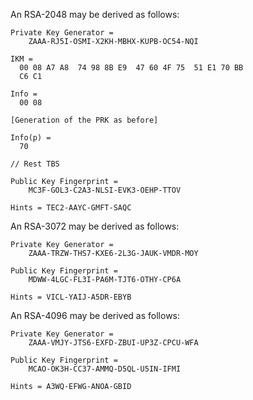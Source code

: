 
An RSA-2048 may be derived as follows:

~~~~
Private Key Generator =
    ZAAA-RJ5I-OSMI-X2KH-MBHX-KUPB-OC54-NQI

IKM =
  00 08 A7 A8  74 98 8B E9  47 60 4F 75  51 E1 70 BB
  C6 C1

Info =
  00 08

[Generation of the PRK as before]

Info(p) =
  70

// Rest TBS

Public Key Fingerprint = 
    MC3F-GOL3-C2A3-NLSI-EVK3-OEHP-TTOV

Hints = TEC2-AAYC-GMFT-SAQC
~~~~

An RSA-3072 may be derived as follows:

~~~~
Private Key Generator =
    ZAAA-TRZW-THS7-KXE6-2L3G-JAUK-VMDR-MOY

Public Key Fingerprint = 
    MDWW-4LGC-FL3I-PA6M-TJT6-OTHY-CP6A

Hints = VICL-YAIJ-A5DR-EBYB
~~~~

An RSA-4096 may be derived as follows:

~~~~
Private Key Generator =
    ZAAA-VMJY-JTS6-EXFD-ZBUI-UP3Z-CPCU-WFA

Public Key Fingerprint = 
    MCAO-OK3H-CC37-AMMQ-D5QL-U5IN-IFMI

Hints = A3WQ-EFWG-ANOA-GBID
~~~~


